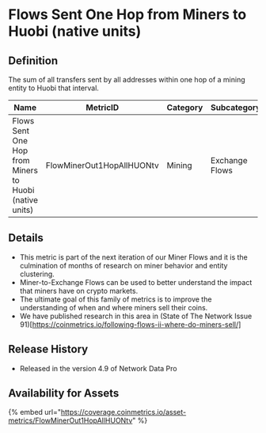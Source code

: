 # Flows Sent One Hop from Miners to Huobi (native units)

## Definition

The sum of all transfers sent by all addresses within one hop of a mining entity to Huobi that interval.

| Name                                                   | MetricID                  | Category | Subcategory    | Type | Unit         | Interval |
| ------------------------------------------------------ | ------------------------- | -------- | -------------- | ---- | ------------ | -------- |
| Flows Sent One Hop from Miners to Huobi (native units) | FlowMinerOut1HopAllHUONtv | Mining   | Exchange Flows | Sum  | Native units | 1 day    |

## Details

* This metric is part of the next iteration of our Miner Flows and it is the culmination of months of research on miner behavior and entity clustering.
* Miner-to-Exchange Flows can be used to better understand the impact that miners have on crypto markets.
* The ultimate goal of this family of metrics is to improve the understanding of when and where miners sell their coins.
* We have published research in this area in (State of The Network Issue 91)\[https://coinmetrics.io/following-flows-ii-where-do-miners-sell/]

## Release History

* Released in the version 4.9 of Network Data Pro

## Availability for Assets

{% embed url="https://coverage.coinmetrics.io/asset-metrics/FlowMinerOut1HopAllHUONtv" %}
